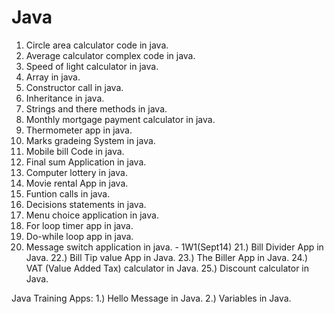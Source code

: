 Java
====
1) Circle area calculator code in java. 
2) Average calculator complex code in java. 
3) Speed of light calculator in java.
4) Array in java. 
5) Constructor call in java. 
6) Inheritance in java. 
7) Strings and there methods in java. 
8) Monthly mortgage payment calculator in java.
9) Thermometer app in java.
10) Marks gradeing System in java.
11) Mobile bill Code in java.
12) Final sum Application in java.
13) Computer lottery in java.
14) Movie rental App in java.
15) Funtion calls in java.
16) Decisions statements in java. 
17) Menu choice application in java.
18) For loop timer app in java.
19) Do-while loop app in java.
20) Message switch application in java. - 1W1(Sept14)
21.) Bill Divider App in Java.
22.) Bill Tip value App in Java. 
23.) The Biller App in Java. 
24.) VAT (Value Added Tax) calculator in Java.
25.) Discount calculator in Java.

Java Training Apps:
1.) Hello Message in Java.
2.) Variables in Java.

